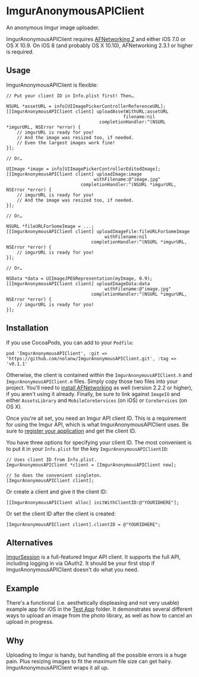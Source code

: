 # ImgurAnonymousAPIClient

An anonymous Imgur image uploader.

ImgurAnonymousAPIClient requires [AFNetworking 2][AFNetworking] and either iOS 7.0 or OS X 10.9. On iOS 8 (and probably OS X 10.10), AFNetworking 2.3.1 or higher is required.

## Usage

ImgurAnonymousAPIClient is flexible:

```objc
// Put your client ID in Info.plist first! Then…

NSURL *assetURL = info[UIImagePickerControllerReferenceURL];
[[ImgurAnonymousAPIClient client] uploadAssetWithURL:assetURL
                                            filename:nil
                                   completionHandler:^(NSURL *imgurURL, NSError *error) {
    // imgurURL is ready for you!
    // And the image was resized too, if needed.
    // Even the largest images work fine!
}];

// Or…

UIImage *image = info[UIImagePickerControllerEditedImage];
[[ImgurAnonymousAPIClient client] uploadImage:image
                                 withFilename:@"image.jpg"
                            completionHandler:^(NSURL *imgurURL, NSError *error) {
    // imgurURL is ready for you!
    // And the image was resized too, if needed.
}];

// Or…

NSURL *fileURLForSomeImage = ...;
[[ImgurAnonymousAPIClient client] uploadImageFile:fileURLForSomeImage
                                     withFilename:nil
                                completionHandler:^(NSURL *imgurURL, NSError *error) {
    // imgurURL is ready for you!
}];

// Or…

NSData *data = UIImageJPEGRepresentation(myImage, 0.9);
[[ImgurAnonymousAPIClient client] uploadImageData:data
                                     withFilename:@"image.jpg"
                                completionHandler:^(NSURL *imgurURL, NSError *error) {
    // imgurURL is ready for you!
}];
```

## Installation

If you use CocoaPods, you can add to your `Podfile`:

```
pod 'ImgurAnonymousAPIClient', :git => 'https://github.com/nolanw/ImgurAnonymousAPIClient.git', :tag => 'v0.1.1'
```

Otherwise, the client is contained within the `ImgurAnonymousAPIClient.h` and `ImgurAnonymousAPIClient.m` files. Simply copy those two files into your project. You'll need to [install AFNetworking][AFNetworking] as well (version 2.2.2 or higher), if you aren't using it already. Finally, be sure to link against `ImageIO` and either `AssetsLibrary` and `MobileCoreServices` (on iOS) or `CoreServices` (on OS X).

Once you're all set, you need an Imgur API client ID. This is a requirement for using the Imgur API, which is what ImgurAnonymousAPIClient uses. Be sure to [register your application][register] and get the client ID.

You have three options for specifying your client ID. The most convenient is to put it in your `Info.plist` for the key `ImgurAnonymousAPIClientID`:

```objc
// Uses client ID from Info.plist.
ImgurAnonymousAPIClient *client = [ImgurAnonymousAPIClient new];

// So does the convenient singleton.
[ImgurAnonymousAPIClient client];
```

Or create a client and give it the client ID:

```objc
[[ImgurAnonymousAPIClient alloc] initWithClientID:@"YOURIDHERE"];
```

Or set the client ID after the client is created:

```objc
[ImgurAnonymousAPIClient client].clientID = @"YOURIDHERE";
```

[register]: https://api.imgur.com

## Alternatives

[ImgurSession][] is a full-featured Imgur API client. It supports the full API, including logging in via OAuth2. It should be your first stop if ImgurAnonymousAPIClient doesn't do what you need.

[ImgurSession]: https://github.com/geoffmacd/ImgurSession

## Example

There's a functional (i.e. aesthetically displeasing and not very usable) example app for iOS in the [Test App][] folder. It demonstrates several different ways to upload an image from the photo library, as well as how to cancel an upload in progress.

[Test App]: Test%20App

## Why

Uploading to Imgur is handy, but handling all the possible errors is a huge pain. Plus resizing images to fit the maximum file size can get hairy. ImgurAnonymousAPIClient wraps it all up.

[AFNetworking]: https://github.com/AFNetworking/AFNetworking#how-to-get-started
